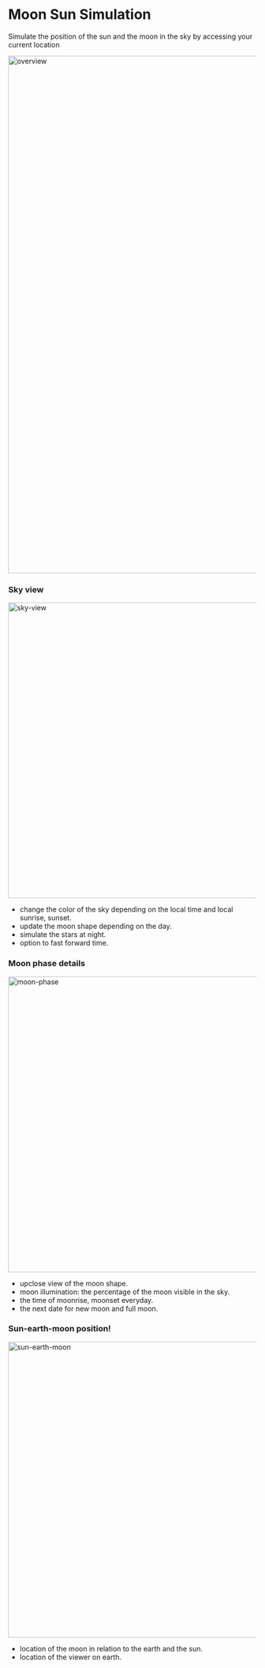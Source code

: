 # Moon Sun Simulation
Simulate the position of the sun and the moon in the sky by accessing your current location

<img width="1050" alt="overview" src="https://user-images.githubusercontent.com/77321721/113990516-bb8e5a00-987b-11eb-854a-e9744148f1ef.png">

### Sky view

<img width="600" alt="sky-view" src="https://user-images.githubusercontent.com/77321721/113996633-8d137d80-9881-11eb-963c-416197555825.gif">

- change the color of the sky depending on the local time and local sunrise, sunset.
- update the moon shape depending on the day.
- simulate the stars at night.
- option to fast forward time.

### Moon phase details
<img width="600" alt="moon-phase" src="https://user-images.githubusercontent.com/77321721/113996727-a3b9d480-9881-11eb-86be-6e969b67facb.gif">

- upclose view of the moon shape.
- moon illumination: the percentage of the moon visible in the sky.
- the time of moonrise, moonset everyday.
- the next date for new moon and full moon.

### Sun-earth-moon position!
<img width="600" alt="sun-earth-moon" src="https://user-images.githubusercontent.com/77321721/113997241-25a9fd80-9882-11eb-9e22-28cdd83a94c3.gif">

- location of the moon in relation to the earth and the sun.
- location of the viewer on earth.
